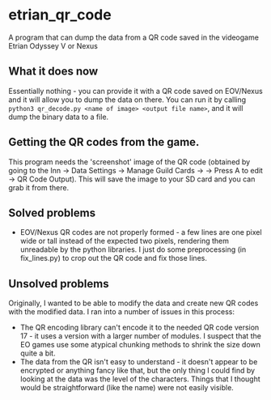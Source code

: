# etrian_qr_code
A program that can dump the data from a QR code saved in the videogame Etrian Odyssey V or Nexus
## What it does now
Essentially nothing - you can provide it with a QR code saved on EOV/Nexus and it will allow you to dump the data on there.
You can run it by calling `python3 qr_decode.py <name of image> <output file name>`, and it will dump the binary data to a file.

## Getting the QR codes from the game.
This program needs the 'screenshot' image of the QR code (obtained by going to the Inn -> Data Settings -> Manage Guild Cards -> <Your Guild Card> -> Press A to edit -> QR Code Output). This will save the image to your SD card and you can grab it from there.
## Solved problems
 * EOV/Nexus QR codes are not properly formed - a few lines are one pixel wide or tall instead of the expected two pixels, rendering them unreadable by the python libraries. I just do some preprocessing (in fix_lines.py) to crop out the QR code and fix those lines.

## Unsolved problems
Originally, I wanted to be able to modify the data and create new QR codes with the modified data. I ran into a number of issues in this process:
 * The QR encoding library can't encode it to the needed QR code version 17 - it uses a version with a larger number of modules. I suspect that the EO games use some atypical chunking methods to shrink the size down quite a bit.
 * The data from the QR isn't easy to understand - it doesn't appear to be encrypted or anything fancy like that, but the only thing I could find by looking at the data was the level of the characters. Things that I thought would be straightforward (like the name) were not easily visible.
